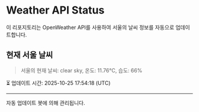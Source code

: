 
# Weather API Status

이 리포지토리는 OpenWeather API를 사용하여 서울의 날씨 정보를 자동으로 업데이트합니다.

## 현재 서울 날씨
> 서울의 현재 날씨: clear sky, 온도: 11.76°C, 습도: 66%

⏳ 업데이트 시간: 2025-10-25 17:54:18 (UTC)

---
자동 업데이트 봇에 의해 관리됩니다.
